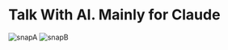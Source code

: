 # Talk With AI. Mainly for Claude

![snapA](https://github.com/user-attachments/assets/3e692a7b-b49e-4601-9489-5b8b2672e88d)
![snapB](https://github.com/user-attachments/assets/badf8b29-1d69-47c7-b4c7-7d9c9a52d911)
